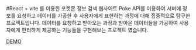 #React + vite 를 이용한 포켓몬 정보 검색 웹사이트 
Poke API를 이용하여 서버에 정보를 요청하고 데이터를 가공한 후 사용자에게 표현하는 과정에 대해 집중적으로 탐구한 프로젝트입니다. 
데이터를 요청하고 받아오는 과정과 받아온 데이터들을 가공하여 사용자에게 편리하게 제공하는 기능들을 구현해보는 프로젝트 였습니다. 

[DEMO](https://react-poke-app1.netlify.app/)
 
